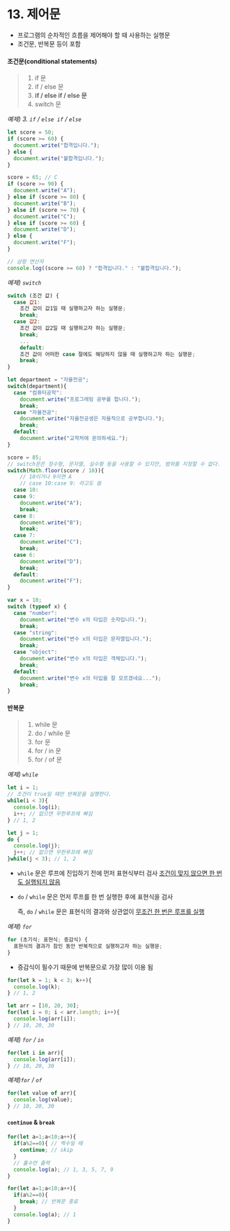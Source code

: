 # 13. 제어문

- 프로그램의 순차적인 흐름을 제어해야 할 때 사용하는 실행문
- 조건문, 반복문 등이 포함



#### 조건문(conditional statements)

> 1. if 문
> 2. if / else 문
> 3. **if / else if / else 문**
> 4. switch 문

*예제) 3. `if` / `else if` / `else`*

```js
let score = 50;
if (score >= 60) {
  document.write("합격입니다.");
} else {
  document.write("불합격입니다.");
}

score = 65; // C
if (score >= 90) {
  document.write("A");
} else if (score >= 80) {
  document.write("B");
} else if (score >= 70) {
  document.write("C");
} else if (score >= 60) {
  document.write("D");
} else {
  document.write("F");
}

// 삼항 연산자
console.log((score >= 60) ? "합격입니다." : "불합격입니다.");
```

*예제) `switch`*

```js
switch (조건 값) {
  case 값1:
    조건 값이 값1일 때 실행하고자 하는 실행문;
    break;
  case 값2:
    조건 값이 값2일 때 실행하고자 하는 실행문;
    break;
    ...
    default:
    조건 값이 어떠한 case 절에도 해당하지 않을 때 실행하고자 하는 실행문;
    break;
}
```

```js
let department = "자율전공";
switch(department){
  case "컴퓨터공학":
    document.write("프로그래밍 공부를 합니다.");
    break;
  case "자율전공":
    document.write("자율전공생은 자율적으로 공부합니다.");
    break;
  default:
    document.write("교학처에 문의하세요.");
}

score = 85;
// switch문은 정수형, 문자열, 실수형 등을 사용할 수 있지만, 범위를 지정할 수 없다.
switch(Math.floor(score / 10)){
    // 10이거나 9이면 A
    // case 10:case 9: 라고도 씀
  case 10:
  case 9:
    document.write("A");
    break;
  case 8:
    document.write("B");
    break;
  case 7:
    document.write("C");
    break;
  case 6:
    document.write("D");
    break;
  default:
    document.write("F");
}
```

```js
var x = 10;
switch (typeof x) {
  case "number":
    document.write("변수 x의 타입은 숫자입니다.");
    break;
  case "string":
    document.write("변수 x의 타입은 문자열입니다.");
    break;
  case "object":
    document.write("변수 x의 타입은 객체입니다.");
    break;
  default:
    document.write("변수 x의 타입을 잘 모르겠네요...");
    break;
}
```



#### 반복문

> 1. while 문
> 2. do / while 문
> 3. for 문
> 4. for / in 문
> 5. for / of 문

*예제) `while`*

```js
let i = 1;
// 조건이 true일 때만 반복문을 실행한다.
while(i < 3){
  console.log(i);
  i++; // 없으면 무한루프에 빠짐
} // 1, 2

let j = 1;
do {
  console.log(j);
  j++; // 없으면 무한루프에 빠짐
}while(j < 3); // 1, 2
```

- `while` 문은 루프에 진입하기 전에 먼저 표현식부터 검사
  <u>조건이 맞지 않으면 한 번도 실행되지 않음</u>

- `do` / `while` 문은 먼저 루프를 한 번 실행한 후에 표현식을 검사

  즉, `do` / `while` 문은 표현식의 결과와 상관없이 <u>무조건 한 번은 루프를 실행</u>



*예제) `for`* 

```js
for (초기식; 표현식; 증감식) {
  표현식의 결과가 참인 동안 반복적으로 실행하고자 하는 실행문;
}
```

- 증감식이 필수기 때문에 반복문으로 가장 많이 이용 됨

```js
for(let k = 1; k < 3; k++){
  console.log(k);
} // 1, 2

let arr = [10, 20, 30];
for(let i = 0; i < arr.length; i++){
  console.log(arr[i]);
} // 10, 20, 30
```



*예제) `for` / `in`*

```js
for(let i in arr){
  console.log(arr[i]);
} // 10, 20, 30
```



*예제)`for` / `of`*

```js
for(let value of arr){
  console.log(value);
} // 10, 20, 30
```



#### `continue` & `break`

```js
for(let a=1;a<10;a++){
  if(a%2==0){ // 짝수일 때
    continue; // skip
  }
  // 홀수만 출력
  console.log(a); // 1, 3, 5, 7, 9
}

for(let a=1;a<10;a++){
  if(a%2==0){ 
    break; // 반복문 종료
  }
  console.log(a); // 1
}
```

